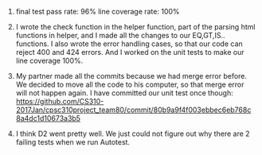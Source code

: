 1.  final test pass rate: 96% line coverage rate: 100%

2.  I wrote the check function in the helper function, part of the parsing html functions in helper, and I made all the
    changes to our EQ,GT,IS.. functions.
    I also wrote the error handling cases, so that our code can reject 400 and 424 errors. And I worked on the 
    unit tests to make our line coverage 100%.
    
3.  My partner made all the commits because we had merge error before. We decided to move all the code to his computer,
    so that merge error will not happen again.
    I have committed our unit test once though:
    https://github.com/CS310-2017Jan/cpsc310project_team80/commit/80b9a9f4f003ebbec6eb768c8a4dc1d10673a3b5
    
4.  I think D2 went pretty well. We just could not figure out why there are 2 failing tests when we run Autotest.
